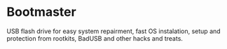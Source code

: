 # Bootmaster
USB flash drive for easy system repairment, fast OS instalation, setup and protection from rootkits, BadUSB and other hacks and treats.
